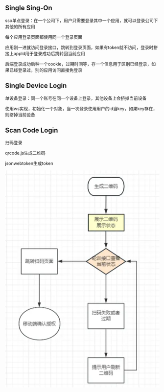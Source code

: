 ## Single Sing-On

sso单点登录：在一个公司下，用户只需要登录其中一个应用，就可以登录公司下其他的所有应用

每个应用登录页面都使用同一个登录页面

应用刚一进就访问登录接口，跳转到登录页面，如果有token就不访问，登录时拼接上appId用于登录成功后跳转回当前应用

后端登录成功后种一个cookie，过期时间等，存一个信息用于区别已经登录，如果已经登录过，别的应用访问直接免登录


## Single Device Login

单设备登录：同一个账号在同一个设备上登录，其他设备上会挤掉当前设备

使用ws实现，初始化一个对象，当一次登录使用用户的id当key，如果key存在，则挤掉当前设备


## Scan Code Login

扫码登录

qrcode.js生成二维码

jsonwebtoken生成token

![alt text](../../../public/node/image.png)
